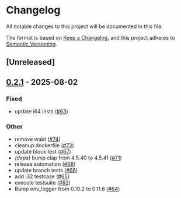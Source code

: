 # Changelog

All notable changes to this project will be documented in this file.

The format is based on [Keep a Changelog](https://keepachangelog.com/en/1.0.0/),
and this project adheres to [Semantic Versioning](https://semver.org/spec/v2.0.0.html).

## [Unreleased]

## [0.2.1](https://github.com/saza-ku/wasker/compare/v0.2.0...v0.2.1) - 2025-08-02

### Fixed

- update i64 insts ([#63](https://github.com/saza-ku/wasker/pull/63))

### Other

- remove wabt ([#74](https://github.com/saza-ku/wasker/pull/74))
- cleanup dockerfile ([#73](https://github.com/saza-ku/wasker/pull/73))
- update block test ([#67](https://github.com/saza-ku/wasker/pull/67))
- *(deps)* bump clap from 4.5.40 to 4.5.41 ([#71](https://github.com/saza-ku/wasker/pull/71))
- release automation ([#68](https://github.com/saza-ku/wasker/pull/68))
- update branch tests ([#66](https://github.com/saza-ku/wasker/pull/66))
- add i32 testcase ([#65](https://github.com/saza-ku/wasker/pull/65))
- execute testsuite ([#62](https://github.com/saza-ku/wasker/pull/62))
- Bump env_logger from 0.10.2 to 0.11.6 ([#64](https://github.com/saza-ku/wasker/pull/64))
